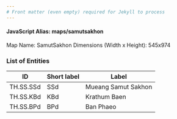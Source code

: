 ```yaml
---
# Front matter (even empty) required for Jekyll to process
---
```


#### JavaScript Alias: maps/samutsakhon

Map Name: SamutSakhon
Dimensions (Width x Height): 545x974

### List of Entities

| ID        | Short label | Label               |
| --------- | ----------- | ------------------- |
| TH.SS.SSd | SSd         | Mueang Samut Sakhon |
| TH.SS.KBd | KBd         | Krathum Baen        |
| TH.SS.BPd | BPd         | Ban Phaeo           |
